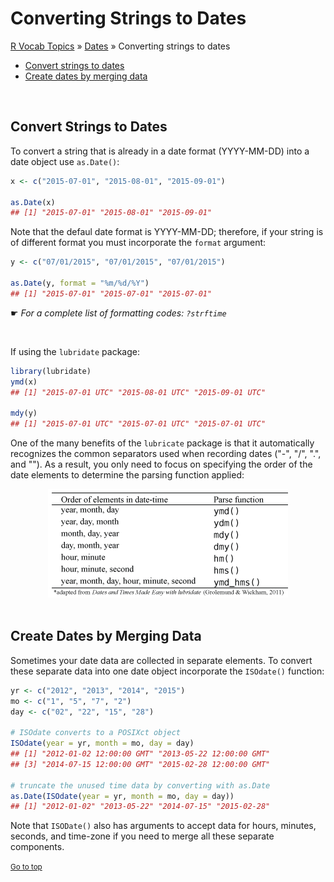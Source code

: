 # Converting Strings to Dates

[R Vocab Topics](index) &#187; [Dates](dates) &#187; Converting strings to dates

* <a href="#convert_to_dates">Convert strings to dates</a>
* <a href="#merge_to_dates">Create dates by merging data</a>

<br>

<a name="convert_to_dates"></a>

## Convert Strings to Dates
To convert a string that is already in a date format (YYYY-MM-DD) into a date object use `as.Date()`:

```r
x <- c("2015-07-01", "2015-08-01", "2015-09-01")

as.Date(x)
## [1] "2015-07-01" "2015-08-01" "2015-09-01"
```

Note that the defaul date format is YYYY-MM-DD; therefore, if your string is of different format you must incorporate the `format` argument:

```r
y <- c("07/01/2015", "07/01/2015", "07/01/2015")

as.Date(y, format = "%m/%d/%Y")
## [1] "2015-07-01" "2015-07-01" "2015-07-01"
```
&#9755; *For a complete list of formatting codes: `?strftime`*

<br>

If using the `lubridate` package:


```r
library(lubridate)
ymd(x)
## [1] "2015-07-01 UTC" "2015-08-01 UTC" "2015-09-01 UTC"

mdy(y)
## [1] "2015-07-01 UTC" "2015-07-01 UTC" "2015-07-01 UTC"
```

One of the many benefits of the `lubricate` package is that it automatically recognizes the common separators used when recording dates ("-", "/", ".", and "").  As a result, you only need to focus on specifying the order of the date elements to determine the parsing function applied:

<center>
<img src="images/lubridate_parsing.png" alt="lubridate Parsing Functions">
</center>  

<br>

<a name="merge_to_dates"></a>

## Create Dates by Merging Data
Sometimes your date data are collected in separate elements.  To convert these separate data into one date object incorporate the `ISOdate()` function:

```r
yr <- c("2012", "2013", "2014", "2015")
mo <- c("1", "5", "7", "2")
day <- c("02", "22", "15", "28")

# ISOdate converts to a POSIXct object
ISOdate(year = yr, month = mo, day = day)
## [1] "2012-01-02 12:00:00 GMT" "2013-05-22 12:00:00 GMT"
## [3] "2014-07-15 12:00:00 GMT" "2015-02-28 12:00:00 GMT"

# truncate the unused time data by converting with as.Date
as.Date(ISOdate(year = yr, month = mo, day = day))
## [1] "2012-01-02" "2013-05-22" "2014-07-15" "2015-02-28"
```
Note that `ISODate()` also has arguments to accept data for hours, minutes, seconds, and time-zone if you need to merge all these separate components.






<small><a href="#">Go to top</a></small>

